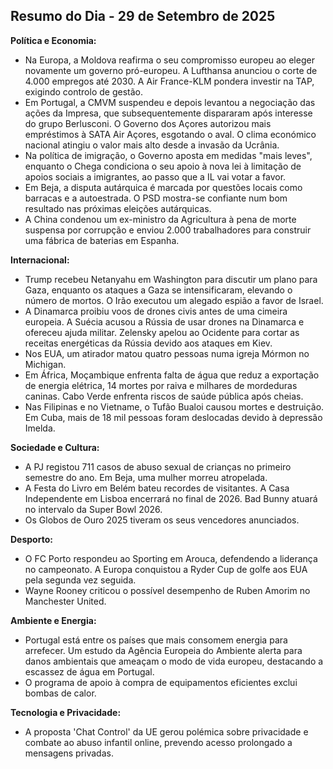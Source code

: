 ## Resumo do Dia - 29 de Setembro de 2025

**Política e Economia:**

*   Na Europa, a Moldova reafirma o seu compromisso europeu ao eleger novamente um governo pró-europeu. A Lufthansa anunciou o corte de 4.000 empregos até 2030. A Air France-KLM pondera investir na TAP, exigindo controlo de gestão.
*   Em Portugal, a CMVM suspendeu e depois levantou a negociação das ações da Impresa, que subsequentemente dispararam após interesse do grupo Berlusconi. O Governo dos Açores autorizou mais empréstimos à SATA Air Açores, esgotando o aval. O clima económico nacional atingiu o valor mais alto desde a invasão da Ucrânia.
*   Na política de imigração, o Governo aposta em medidas "mais leves", enquanto o Chega condiciona o seu apoio à nova lei à limitação de apoios sociais a imigrantes, ao passo que a IL vai votar a favor.
*   Em Beja, a disputa autárquica é marcada por questões locais como barracas e a autoestrada. O PSD mostra-se confiante num bom resultado nas próximas eleições autárquicas.
*   A China condenou um ex-ministro da Agricultura à pena de morte suspensa por corrupção e enviou 2.000 trabalhadores para construir uma fábrica de baterias em Espanha.

**Internacional:**

*   Trump recebeu Netanyahu em Washington para discutir um plano para Gaza, enquanto os ataques a Gaza se intensificaram, elevando o número de mortos. O Irão executou um alegado espião a favor de Israel.
*   A Dinamarca proibiu voos de drones civis antes de uma cimeira europeia. A Suécia acusou a Rússia de usar drones na Dinamarca e ofereceu ajuda militar. Zelensky apelou ao Ocidente para cortar as receitas energéticas da Rússia devido aos ataques em Kiev.
*   Nos EUA, um atirador matou quatro pessoas numa igreja Mórmon no Michigan.
*   Em África, Moçambique enfrenta falta de água que reduz a exportação de energia elétrica, 14 mortes por raiva e milhares de mordeduras caninas. Cabo Verde enfrenta riscos de saúde pública após cheias.
*   Nas Filipinas e no Vietname, o Tufão Bualoi causou mortes e destruição. Em Cuba, mais de 18 mil pessoas foram deslocadas devido à depressão Imelda.

**Sociedade e Cultura:**

*   A PJ registou 711 casos de abuso sexual de crianças no primeiro semestre do ano. Em Beja, uma mulher morreu atropelada.
*   A Festa do Livro em Belém bateu recordes de visitantes. A Casa Independente em Lisboa encerrará no final de 2026. Bad Bunny atuará no intervalo da Super Bowl 2026.
*   Os Globos de Ouro 2025 tiveram os seus vencedores anunciados.

**Desporto:**

*   O FC Porto respondeu ao Sporting em Arouca, defendendo a liderança no campeonato. A Europa conquistou a Ryder Cup de golfe aos EUA pela segunda vez seguida.
*   Wayne Rooney criticou o possível desempenho de Ruben Amorim no Manchester United.

**Ambiente e Energia:**

*   Portugal está entre os países que mais consomem energia para arrefecer. Um estudo da Agência Europeia do Ambiente alerta para danos ambientais que ameaçam o modo de vida europeu, destacando a escassez de água em Portugal.
*   O programa de apoio à compra de equipamentos eficientes exclui bombas de calor.

**Tecnologia e Privacidade:**

*   A proposta 'Chat Control' da UE gerou polémica sobre privacidade e combate ao abuso infantil online, prevendo acesso prolongado a mensagens privadas.
